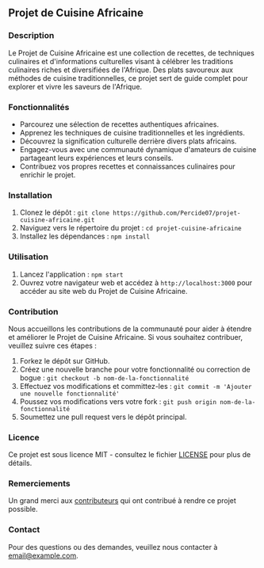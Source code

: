 ## Projet de Cuisine Africaine

### Description
Le Projet de Cuisine Africaine est une collection de recettes, de techniques culinaires et d'informations culturelles visant à célébrer les traditions culinaires riches et diversifiées de l'Afrique. Des plats savoureux aux méthodes de cuisine traditionnelles, ce projet sert de guide complet pour explorer et vivre les saveurs de l'Afrique.

### Fonctionnalités
- Parcourez une sélection de recettes authentiques africaines.
- Apprenez les techniques de cuisine traditionnelles et les ingrédients.
- Découvrez la signification culturelle derrière divers plats africains.
- Engagez-vous avec une communauté dynamique d'amateurs de cuisine partageant leurs expériences et leurs conseils.
- Contribuez vos propres recettes et connaissances culinaires pour enrichir le projet.

### Installation
1. Clonez le dépôt : `git clone https://github.com/Percide07/projet-cuisine-africaine.git`
2. Naviguez vers le répertoire du projet : `cd projet-cuisine-africaine`
3. Installez les dépendances : `npm install`

### Utilisation
1. Lancez l'application : `npm start`
2. Ouvrez votre navigateur web et accédez à `http://localhost:3000` pour accéder au site web du Projet de Cuisine Africaine.

### Contribution
Nous accueillons les contributions de la communauté pour aider à étendre et améliorer le Projet de Cuisine Africaine. Si vous souhaitez contribuer, veuillez suivre ces étapes :
1. Forkez le dépôt sur GitHub.
2. Créez une nouvelle branche pour votre fonctionnalité ou correction de bogue : `git checkout -b nom-de-la-fonctionnalité`
3. Effectuez vos modifications et committez-les : `git commit -m 'Ajouter une nouvelle fonctionnalité'`
4. Poussez vos modifications vers votre fork : `git push origin nom-de-la-fonctionnalité`
5. Soumettez une pull request vers le dépôt principal.

### Licence
Ce projet est sous licence MIT - consultez le fichier [LICENSE](LICENSE) pour plus de détails.

### Remerciements
Un grand merci aux [contributeurs](CONTRIBUTORS.md) qui ont contribué à rendre ce projet possible.

### Contact
Pour des questions ou des demandes, veuillez nous contacter à [email@example.com](mailto:email@example.com).